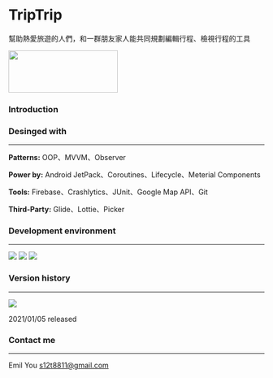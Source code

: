 # TripTrip
幫助熱愛旅遊的人們，和一群朋友家人能共同規劃編輯行程、檢視行程的工具

[<img width="215" height="83" src="https://firebasestorage.googleapis.com/v0/b/triptrip-5f1ab.appspot.com/o/google-play-badge.png?alt=media&token=0d0f7868-0e2c-49ab-bc1d-33e70daa6bfd"/>](https://play.google.com/store/apps/details?id=com.emil.triptrip)

### Introduction


### Desinged with
---
**Patterns:** OOP、MVVM、Observer

**Power by:** Android JetPack、Coroutines、Lifecycle、Meterial Components

**Tools:** Firebase、Crashlytics、JUnit、Google Map API、Git

**Third-Party:** Glide、Lottie、Picker

### Development environment
---
![](https://img.shields.io/badge/Build-Android%20Studio%204.0.1-green) ![](https://img.shields.io/badge/Support-Android%20SDK%2028%2B-blue) ![](https://img.shields.io/badge/Gradle-4.0.1-blueviolet)

### Version history
---
![](https://img.shields.io/badge/Version-1.3-blue) 

  2021/01/05 released

### Contact me
---
Emil You
s12t8811@gmail.com


